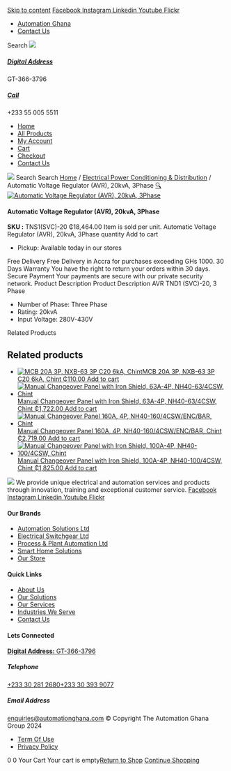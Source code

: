 [Skip to content](https://store.automationghana.com/product/automatic-voltage-regulator-avr-20kva-3phase/#content)
[ Facebook ](https://www.facebook.com/automationgh/) [ Instagram ](https://www.instagram.com/automationgh/) [ Linkedin ](https://www.linkedin.com/company/the-automation-ghana-limited/) [ Youtube ](https://www.youtube.com/channel/UCurrRDUSm5oIW39VXjn1u0w) [ Flickr ](https://www.flickr.com/photos/181794037@N07/)
  * [ Automation Ghana ](https://automationghana.com)
  * [ Contact Us ](https://store.automationghana.com/contact/)


Search
[ ![](https://store.automationghana.com/wp-content/uploads/2024/04/Website-TAGG-Logo-BLUE.png) ](https://store.automationghana.com/)
[ ](https://maps.app.goo.gl/m4xeaagWCNbLk4jM6)
#####  [ Digital Address ](https://maps.app.goo.gl/m4xeaagWCNbLk4jM6)
GT-366-3796 
[ ](tel:+233550055511)
#####  [ Call ](tel:+233550055511)
+233 55 005 5511 
  * [Home](https://store.automationghana.com/)
  * [All Products](https://store.automationghana.com/shop/)
  * [My Account](https://store.automationghana.com/my-account/)
  * [Cart](https://store.automationghana.com/cart/)
  * [Checkout](https://store.automationghana.com/checkout/)
  * [Contact Us](https://store.automationghana.com/contact/)


[![](https://store.automationghana.com/wp-content/uploads/2024/04/AutomationGhana_logo_white.png)](https://store.automationghana.com)
Search
Search
[Home](https://store.automationghana.com) / [Electrical Power Conditioning & Distribution](https://store.automationghana.com/product-category/electrical-power-distribution/) / Automatic Voltage Regulator (AVR), 20kvA, 3Phase
[🔍](https://store.automationghana.com/product/automatic-voltage-regulator-avr-20kva-3phase/)
[![Automatic Voltage Regulator \(AVR\), 20kvA, 3Phase](https://store.automationghana.com/wp-content/uploads/2021/07/TND1SVC-30_AF.png)](https://store.automationghana.com/wp-content/uploads/2021/07/TND1SVC-30_AF.png)
####  Automatic Voltage Regulator (AVR), 20kvA, 3Phase 
**SKU :** TNS1(SVC)-20 
₵18,464.00
Item is sold per unit.
Automatic Voltage Regulator (AVR), 20kvA, 3Phase quantity
Add to cart
  * Pickup: Available today in our stores


Free Delivery 
Free Delivery in Accra for purchases exceeding GHs 1000. 
30 Days Warranty 
You have the right to return your orders within 30 days. 
Secure Payment 
Your payments are secure with our private security network. 
Product Description
Product Description
AVR TND1 (SVC)-20, 3 Phase 
  * Number of Phase: Three Phase
  * Rating: 20kvA
  * Input Voltage: 280V-430V


Related Products 
## Related products
  * [![MCB 20A 3P, NXB-63 3P C20 6kA, Chint](https://store.automationghana.com/wp-content/uploads/2019/11/BREAKER-5-300x300.jpg)MCB 20A 3P, NXB-63 3P C20 6kA, Chint ₵110.00 ](https://store.automationghana.com/product/mcb-nxb-63-3p-c20-6ka-chint/)
[Add to cart](https://store.automationghana.com/product/automatic-voltage-regulator-avr-20kva-3phase/?add-to-cart=1784)
  * [![Manual Changeover Panel with Iron Shield, 63A-4P, NH40-63/4CSW, Chint](https://store.automationghana.com/wp-content/uploads/2019/12/AUTOMATIC-TRANSFER-SWITCH-1-300x300.jpg)Manual Changeover Panel with Iron Shield, 63A-4P, NH40-63/4CSW, Chint ₵1,722.00 ](https://store.automationghana.com/product/manual-changeover-panel-nh40-63-4csw-enc-bar-chint/)
[Add to cart](https://store.automationghana.com/product/automatic-voltage-regulator-avr-20kva-3phase/?add-to-cart=1758)
  * [![Manual Changeover Panel 160A, 4P, NH40-160/4CSW/ENC/BAR, Chint](https://store.automationghana.com/wp-content/uploads/2019/12/AUTOMATIC-TRANSFER-SWITCH-1-300x300.jpg)Manual Changeover Panel 160A, 4P, NH40-160/4CSW/ENC/BAR, Chint ₵2,719.00 ](https://store.automationghana.com/product/manual-changeover-panel-nh40-160-4csw-enc-bar-chint/)
[Add to cart](https://store.automationghana.com/product/automatic-voltage-regulator-avr-20kva-3phase/?add-to-cart=1756)
  * [![Manual Changeover Panel with Iron Shield, 100A-4P, NH40-100/4CSW, Chint](https://store.automationghana.com/wp-content/uploads/2019/12/AUTOMATIC-TRANSFER-SWITCH-1-300x300.jpg)Manual Changeover Panel with Iron Shield, 100A-4P, NH40-100/4CSW, Chint ₵1,825.00 ](https://store.automationghana.com/product/manual-changeover-nh40-100-4csw-with-iron-shield-chint/)
[Add to cart](https://store.automationghana.com/product/automatic-voltage-regulator-avr-20kva-3phase/?add-to-cart=1521)


![](https://store.automationghana.com/wp-content/uploads/2024/04/AutomationGhana_logo_white.png)
We provide unique electrical and automation services and products through innovation, training and exceptional customer service.
[ Facebook ](https://www.facebook.com/automationgh/) [ Instagram ](https://www.instagram.com/automationgh/) [ Linkedin ](https://www.linkedin.com/company/the-automation-ghana-limited/) [ Youtube ](https://www.youtube.com/channel/UCurrRDUSm5oIW39VXjn1u0w) [ Flickr ](https://www.flickr.com/photos/181794037@N07/)
#### Our Brands
  * [ Automation Solutions Ltd ](https://store.automationghana.com/product/automatic-voltage-regulator-avr-20kva-3phase/)
  * [ Electrical Switchgear Ltd ](https://store.automationghana.com/product/automatic-voltage-regulator-avr-20kva-3phase/)
  * [ Process & Plant Automation Ltd ](https://store.automationghana.com/product/automatic-voltage-regulator-avr-20kva-3phase/)
  * [ Smart Home Solutions ](https://store.automationghana.com/product/automatic-voltage-regulator-avr-20kva-3phase/)
  * [ Our Store ](https://store.automationghana.com/product/automatic-voltage-regulator-avr-20kva-3phase/)


#### Quick Links
  * [ About Us ](https://store.automationghana.com/product/automatic-voltage-regulator-avr-20kva-3phase/)
  * [ Our Solutions ](https://store.automationghana.com/product/automatic-voltage-regulator-avr-20kva-3phase/)
  * [ Our Services ](https://store.automationghana.com/product/automatic-voltage-regulator-avr-20kva-3phase/)
  * [ Industries We Serve ](https://store.automationghana.com/product/automatic-voltage-regulator-avr-20kva-3phase/)
  * [ Contact Us ](https://store.automationghana.com/product/automatic-voltage-regulator-avr-20kva-3phase/)


#### Lets Connected
[**Digital Address:** GT-366-3796](https://maps.app.goo.gl/m4xeaagWCNbLk4jM6)
#####  Telephone 
[ +233 30 281 2680](tel:+233302812680)[+233 30 393 9077](https://store.automationghana.com/product/automatic-voltage-regulator-avr-20kva-3phase/+233303939077)
#####  Email Address 
enquiries@automationghana.com 
© Copyright The Automation Ghana Group 2024
  * [ Term Of Use ](https://store.automationghana.com/product/automatic-voltage-regulator-avr-20kva-3phase/)
  * [ Privacy Policy ](https://store.automationghana.com/product/automatic-voltage-regulator-avr-20kva-3phase/)


0
0
Your Cart
Your cart is empty[Return to Shop](https://store.automationghana.com/shop/)
[Continue Shopping](https://store.automationghana.com/product/automatic-voltage-regulator-avr-20kva-3phase/)
